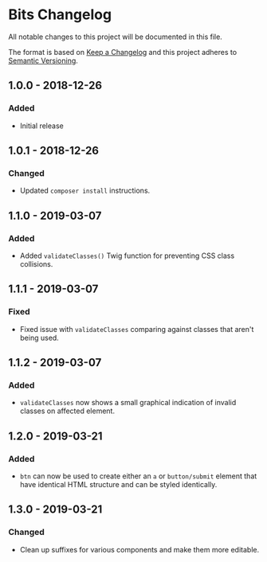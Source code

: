 # Bits Changelog

All notable changes to this project will be documented in this file.

The format is based on [Keep a Changelog](http://keepachangelog.com/) and this project adheres to [Semantic Versioning](http://semver.org/).

## 1.0.0 - 2018-12-26
### Added
- Initial release

## 1.0.1 - 2018-12-26
### Changed
- Updated `composer install` instructions.

## 1.1.0 - 2019-03-07
### Added
- Added `validateClasses()` Twig function for preventing CSS class collisions.

## 1.1.1 - 2019-03-07
### Fixed
- Fixed issue with `validateClasses` comparing against classes that aren't being used.

## 1.1.2 - 2019-03-07
### Added
- `validateClasses` now shows a small graphical indication of invalid classes on affected element.

## 1.2.0 - 2019-03-21
### Added
- `btn` can now be used to create either an `a` or `button/submit` element that have identical HTML structure and can be styled identically.

## 1.3.0 - 2019-03-21
### Changed
- Clean up suffixes for various components and make them more editable.


